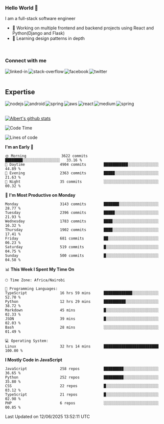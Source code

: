 

### Hello World 👋
I am a full-stack software engineer
- 🔭 Working on multiple frontend and backend projects using React and Python(Django and Flask)
- 🌱 Learning design patterns in depth

<br>

### Connect with me

[<img align="left" alt="linked-in" src="https://img.shields.io/badge/linkedin-%230077B5.svg?&style=for-the-badge&logo=linkedin&logoColor=white" />](https://www.linkedin.com/in/albert-byrone/)

<!-- [<img align="left" alt="medium" src="https://img.shields.io/badge/medium-%2312100E.svg?&style=for-the-badge&logo=medium&logoColor=white" />](https://56faisal.medium.com/) -->

[<img align="left" alt="stack-overflow" src="https://img.shields.io/badge/stack%20overflow-FE7A16?logo=stack-overflow&logoColor=white&style=for-the-badge" />](https://stackoverflow.com/users/11916317/albert-byrone)

[<img align="left" alt="facebook" src="https://img.shields.io/badge/facebook-%231877F2.svg?&style=for-the-badge&logo=facebook&logoColor=white" />](https://web.facebook.com/albert.byrone.1/)

[<img align="left" alt="twitter" src="https://img.shields.io/badge/twitter-%231DA1F2.svg?&style=for-the-badge&logo=twitter&logoColor=white" />](https://twitter.com/byrone_albert)

<br>

<br>

## Expertise
<img align="left" alt="nodejs" src="https://img.shields.io/badge/python%20-%2343853D.svg?&style=for-the-badge&logo=node.js&logoColor=white" />
<img align="left" alt="android" src="https://img.shields.io/badge/Flask-3DDC84?logo=android&logoColor=white&style=for-the-badge" />
<img align="left" alt="spring" src="https://img.shields.io/badge/drf%20-%236DB33F.svg?&style=for-the-badge&logo=spring&logoColor=white" />
<img align="left" alt="aws" src="https://img.shields.io/badge/django%20AWS-%23232F3E?logo=amazon-aws&logoColor=white&style=for-the-badge" />
<img align="left" alt="react" src="https://img.shields.io/badge/react%20-%2320232a.svg?&style=for-the-badge&logo=react&logoColor=%2361DAFB" />
<img align="left" alt="medium" src="https://img.shields.io/badge/Angular-%23316192.svg?&style=for-the-badge&logo=postgresql&logoColor=white" />
<img align="left" alt="spring" src="https://img.shields.io/badge/Javascript%20-%236DB33F.svg?&style=for-the-badge&logo=spring&logoColor=white" />
<br>
<br>


[![Albert's github stats](https://github-readme-stats.vercel.app/api?username=Albert-Byrone&count_private=true&show_icons=true&theme=radical&hide_rank=false)](https://github.com/anuraghazra/github-readme-stats)

<!-- [![Top Langs](https://github-readme-stats.vercel.app/api/top-langs/?username=Albert-Byrone&layout=compact)](https://github.com/anuraghazra/github-readme-stats) -->

<!--
**Albert-Byrone/Albert-Byrone** is a ✨ _special_ ✨ repository because its `README.md` (this file) appears on your GitHub profile.

Here are some ideas to get you started:

- 🔭 I’m currently working on ...
- 🌱 I’m currently learning ...
- 👯 I’m looking to collaborate on ...
- 🤔 I’m looking for help with ...
- 💬 Ask me about ...
- 📫 How to reach me: ...
- 😄 Pronouns: ...
- ⚡ Fun fact: ...
-->


<!--START_SECTION:waka-->
![Code Time](http://img.shields.io/badge/Code%20Time-1%2C923%20hrs%2024%20mins-blue)

![Lines of code](https://img.shields.io/badge/From%20Hello%20World%20I%27ve%20Written-80.5%20million%20lines%20of%20code-blue)

**I'm an Early 🐤** 

```text
🌞 Morning                3622 commits        ████████░░░░░░░░░░░░░░░░░   33.16 % 
🌆 Daytime                4904 commits        ███████████░░░░░░░░░░░░░░   44.89 % 
🌃 Evening                2363 commits        █████░░░░░░░░░░░░░░░░░░░░   21.63 % 
🌙 Night                  35 commits          ░░░░░░░░░░░░░░░░░░░░░░░░░   00.32 % 
```
📅 **I'm Most Productive on Monday** 

```text
Monday                   3143 commits        ███████░░░░░░░░░░░░░░░░░░   28.77 % 
Tuesday                  2396 commits        █████░░░░░░░░░░░░░░░░░░░░   21.93 % 
Wednesday                1783 commits        ████░░░░░░░░░░░░░░░░░░░░░   16.32 % 
Thursday                 1902 commits        ████░░░░░░░░░░░░░░░░░░░░░   17.41 % 
Friday                   681 commits         ██░░░░░░░░░░░░░░░░░░░░░░░   06.23 % 
Saturday                 519 commits         █░░░░░░░░░░░░░░░░░░░░░░░░   04.75 % 
Sunday                   500 commits         █░░░░░░░░░░░░░░░░░░░░░░░░   04.58 % 
```


📊 **This Week I Spent My Time On** 

```text
🕑︎ Time Zone: Africa/Nairobi

💬 Programming Languages: 
TypeScript               16 hrs 59 mins      █████████████░░░░░░░░░░░░   52.70 % 
Python                   12 hrs 29 mins      ██████████░░░░░░░░░░░░░░░   38.72 % 
Markdown                 45 mins             █░░░░░░░░░░░░░░░░░░░░░░░░   02.33 % 
JSON                     39 mins             █░░░░░░░░░░░░░░░░░░░░░░░░   02.03 % 
Bash                     28 mins             ░░░░░░░░░░░░░░░░░░░░░░░░░   01.49 % 

💻 Operating System: 
Linux                    32 hrs 14 mins      █████████████████████████   100.00 % 
```

**I Mostly Code in JavaScript** 

```text
JavaScript               258 repos           █████████░░░░░░░░░░░░░░░░   36.65 % 
Python                   252 repos           █████████░░░░░░░░░░░░░░░░   35.80 % 
CSS                      22 repos            █░░░░░░░░░░░░░░░░░░░░░░░░   03.12 % 
TypeScript               21 repos            █░░░░░░░░░░░░░░░░░░░░░░░░   02.98 % 
PHP                      6 repos             ░░░░░░░░░░░░░░░░░░░░░░░░░   00.85 % 
```




 Last Updated on 12/06/2025 13:52:11 UTC
<!--END_SECTION:waka-->
